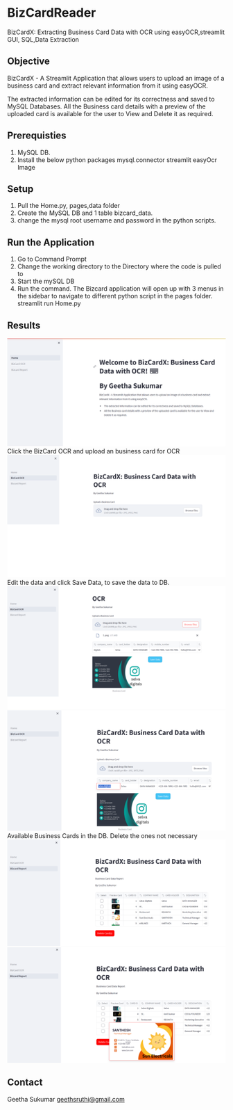 # BizCardReader
BizCardX: Extracting Business Card Data with OCR using easyOCR,streamlit GUI, SQL,Data Extraction

## Objective
BizCardX - A Streamlit Application that allows users to upload an image of a business card and extract relevant information from it using easyOCR.

The extracted information can be edited for its correctness and saved to MySQL Databases.
All the Business card details with a preview of the uploaded card is available for the user to View and Delete it as required.

## Prerequisties
1. MySQL DB.
2. Install the below python packages
  mysql.connector
  streamlit
  easyOcr
  Image
  
## Setup
1. Pull the Home.py, pages,data folder 
2. Create the MySQL DB and 1 table bizcard_data.
3. change the mysql root username and password in the python scripts.
   

## Run the Application
1. Go to Command Prompt
2. Change the working directory to the Directory where the code is pulled to
3. Start the mySQL DB
4. Run the command. The Bizcard application will open up with  3 menus in the sidebar to navigate to different python script in the pages folder.
    streamlit run Home.py


## Results
![Project output](images/Home.png)
Click the BizCard OCR and upload an business card for OCR
![Project output](images/bizcardocr.png)
Edit the data and click Save Data, to save the data to DB.
![Project output](images/bizcardocr_results.png)
![Project output](images/data_editable.png)
Available Business Cards in the DB. Delete the ones not necessary
![Data output](images/bizcardreport.png)
![Data output](images/bizcard_preview.png)


## Contact
Geetha Sukumar
geethsruthi@gmail.com


